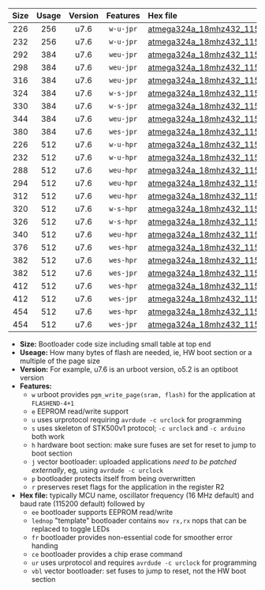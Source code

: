 |Size|Usage|Version|Features|Hex file|
|:-:|:-:|:-:|:-:|:--|
|226|256|u7.6|`w-u-jpr`|[atmega324a_18mhz432_115200bps_ur_vbl.hex](https://raw.githubusercontent.com/stefanrueger/urboot/main/atmega324a_18mhz432_115200bps_ur_vbl.hex)|
|232|256|u7.6|`w-u-jpr`|[atmega324a_18mhz432_115200bps_lednop_ur_vbl.hex](https://raw.githubusercontent.com/stefanrueger/urboot/main/atmega324a_18mhz432_115200bps_lednop_ur_vbl.hex)|
|292|384|u7.6|`weu-jpr`|[atmega324a_18mhz432_115200bps_ee_ur_vbl.hex](https://raw.githubusercontent.com/stefanrueger/urboot/main/atmega324a_18mhz432_115200bps_ee_ur_vbl.hex)|
|298|384|u7.6|`weu-jpr`|[atmega324a_18mhz432_115200bps_ee_lednop_ur_vbl.hex](https://raw.githubusercontent.com/stefanrueger/urboot/main/atmega324a_18mhz432_115200bps_ee_lednop_ur_vbl.hex)|
|316|384|u7.6|`weu-jpr`|[atmega324a_18mhz432_115200bps_ee_lednop_fr_ur_vbl.hex](https://raw.githubusercontent.com/stefanrueger/urboot/main/atmega324a_18mhz432_115200bps_ee_lednop_fr_ur_vbl.hex)|
|324|384|u7.6|`w-s-jpr`|[atmega324a_18mhz432_115200bps_vbl.hex](https://raw.githubusercontent.com/stefanrueger/urboot/main/atmega324a_18mhz432_115200bps_vbl.hex)|
|330|384|u7.6|`w-s-jpr`|[atmega324a_18mhz432_115200bps_lednop_vbl.hex](https://raw.githubusercontent.com/stefanrueger/urboot/main/atmega324a_18mhz432_115200bps_lednop_vbl.hex)|
|344|384|u7.6|`weu-jpr`|[atmega324a_18mhz432_115200bps_ee_lednop_fr_ce_ur_vbl.hex](https://raw.githubusercontent.com/stefanrueger/urboot/main/atmega324a_18mhz432_115200bps_ee_lednop_fr_ce_ur_vbl.hex)|
|380|384|u7.6|`wes-jpr`|[atmega324a_18mhz432_115200bps_ee_vbl.hex](https://raw.githubusercontent.com/stefanrueger/urboot/main/atmega324a_18mhz432_115200bps_ee_vbl.hex)|
|226|512|u7.6|`w-u-hpr`|[atmega324a_18mhz432_115200bps_ur.hex](https://raw.githubusercontent.com/stefanrueger/urboot/main/atmega324a_18mhz432_115200bps_ur.hex)|
|232|512|u7.6|`w-u-hpr`|[atmega324a_18mhz432_115200bps_lednop_ur.hex](https://raw.githubusercontent.com/stefanrueger/urboot/main/atmega324a_18mhz432_115200bps_lednop_ur.hex)|
|288|512|u7.6|`weu-hpr`|[atmega324a_18mhz432_115200bps_ee_ur.hex](https://raw.githubusercontent.com/stefanrueger/urboot/main/atmega324a_18mhz432_115200bps_ee_ur.hex)|
|294|512|u7.6|`weu-hpr`|[atmega324a_18mhz432_115200bps_ee_lednop_ur.hex](https://raw.githubusercontent.com/stefanrueger/urboot/main/atmega324a_18mhz432_115200bps_ee_lednop_ur.hex)|
|312|512|u7.6|`weu-hpr`|[atmega324a_18mhz432_115200bps_ee_lednop_fr_ur.hex](https://raw.githubusercontent.com/stefanrueger/urboot/main/atmega324a_18mhz432_115200bps_ee_lednop_fr_ur.hex)|
|320|512|u7.6|`w-s-hpr`|[atmega324a_18mhz432_115200bps.hex](https://raw.githubusercontent.com/stefanrueger/urboot/main/atmega324a_18mhz432_115200bps.hex)|
|326|512|u7.6|`w-s-hpr`|[atmega324a_18mhz432_115200bps_lednop.hex](https://raw.githubusercontent.com/stefanrueger/urboot/main/atmega324a_18mhz432_115200bps_lednop.hex)|
|340|512|u7.6|`weu-hpr`|[atmega324a_18mhz432_115200bps_ee_lednop_fr_ce_ur.hex](https://raw.githubusercontent.com/stefanrueger/urboot/main/atmega324a_18mhz432_115200bps_ee_lednop_fr_ce_ur.hex)|
|376|512|u7.6|`wes-hpr`|[atmega324a_18mhz432_115200bps_ee.hex](https://raw.githubusercontent.com/stefanrueger/urboot/main/atmega324a_18mhz432_115200bps_ee.hex)|
|382|512|u7.6|`wes-hpr`|[atmega324a_18mhz432_115200bps_ee_lednop.hex](https://raw.githubusercontent.com/stefanrueger/urboot/main/atmega324a_18mhz432_115200bps_ee_lednop.hex)|
|382|512|u7.6|`wes-jpr`|[atmega324a_18mhz432_115200bps_ee_lednop_vbl.hex](https://raw.githubusercontent.com/stefanrueger/urboot/main/atmega324a_18mhz432_115200bps_ee_lednop_vbl.hex)|
|412|512|u7.6|`wes-hpr`|[atmega324a_18mhz432_115200bps_ee_lednop_fr.hex](https://raw.githubusercontent.com/stefanrueger/urboot/main/atmega324a_18mhz432_115200bps_ee_lednop_fr.hex)|
|412|512|u7.6|`wes-jpr`|[atmega324a_18mhz432_115200bps_ee_lednop_fr_vbl.hex](https://raw.githubusercontent.com/stefanrueger/urboot/main/atmega324a_18mhz432_115200bps_ee_lednop_fr_vbl.hex)|
|454|512|u7.6|`wes-hpr`|[atmega324a_18mhz432_115200bps_ee_lednop_fr_ce.hex](https://raw.githubusercontent.com/stefanrueger/urboot/main/atmega324a_18mhz432_115200bps_ee_lednop_fr_ce.hex)|
|454|512|u7.6|`wes-jpr`|[atmega324a_18mhz432_115200bps_ee_lednop_fr_ce_vbl.hex](https://raw.githubusercontent.com/stefanrueger/urboot/main/atmega324a_18mhz432_115200bps_ee_lednop_fr_ce_vbl.hex)|

- **Size:** Bootloader code size including small table at top end
- **Useage:** How many bytes of flash are needed, ie, HW boot section or a multiple of the page size
- **Version:** For example, u7.6 is an urboot version, o5.2 is an optiboot version
- **Features:**
  + `w` urboot provides `pgm_write_page(sram, flash)` for the application at `FLASHEND-4+1`
  + `e` EEPROM read/write support
  + `u` uses urprotocol requiring `avrdude -c urclock` for programming
  + `s` uses skeleton of STK500v1 protocol; `-c urclock` and `-c arduino` both work
  + `h` hardware boot section: make sure fuses are set for reset to jump to boot section
  + `j` vector bootloader: uploaded applications *need to be patched externally*, eg, using `avrdude -c urclock`
  + `p` bootloader protects itself from being overwritten
  + `r` preserves reset flags for the application in the register R2
- **Hex file:** typically MCU name, oscillator frequency (16 MHz default) and baud rate (115200 default) followed by
  + `ee` bootloader supports EEPROM read/write
  + `lednop` "template" bootloader contains `mov rx,rx` nops that can be replaced to toggle LEDs
  + `fr` bootloader provides non-essential code for smoother error handing
  + `ce` bootloader provides a chip erase command
  + `ur` uses urprotocol and requires `avrdude -c urclock` for programming
  + `vbl` vector bootloader: set fuses to jump to reset, not the HW boot section

